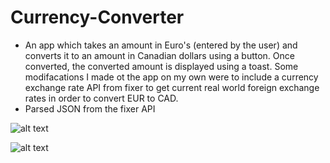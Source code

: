 # Currency-Converter
- An app which takes an amount in Euro's (entered by the user) and converts it to an amount in Canadian dollars using a button. Once converted, the converted amount is displayed using a toast. Some modifacations I made ot the app on my own were to include a currency exchange rate API from fixer to get current real world foreign exchange rates in order to convert EUR to CAD.
- Parsed JSON from the fixer API

![alt text](Pictures\CurrencyConverterApp\CurrencyConverter1.png "Description goes here")

![alt text](Pictures\CurrencyConverterApp\CurrencyConverter2.png "Description goes here")
